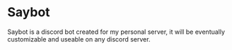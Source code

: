 # Saybot
Saybot is a discord bot created for my personal server, it will be eventually customizable and useable on any discord server.

